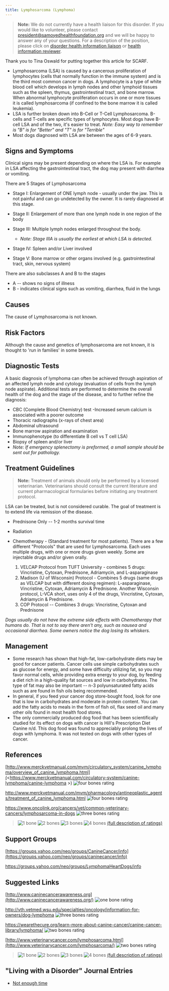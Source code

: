 ```yaml
---
title: Lymphosarcoma (Lymphoma)
---
```

> **Note:** We do not currently have a health liaison for this disorder.
> If you would like to volunteer, please contact
> [president@samoyedhealthfoundation.org](mailto:president@samoyedhealthfoundation.org?subject=Questions%20about%20becoming%20a%20Health%20Information%20Liaison%20or%20Reviewer)
> and we will be happy to answer any of your questions.
> For a description of the position, please click on
> [disorder health information liaison](/become-a-health-information-liaison)
> or
> [health information reviewer](/become-a-health-information-reviewer).

Thank you to Tina Oswald for putting together this article for SCARF.

* Lymphosarcoma (LSA) is caused by a cancerous proliferation of
  lymphocytes (cells that normally function in the immune system) and
  is the third most common cancer in dogs.  A lymphocyte is a type of
  white blood cell which develops in lymph nodes and other lymphoid
  tissues such as the  spleen, thymus, gastrointestinal tract, and
  bone marrow.  When abnormal lymphocyte proliferation occurs in one
  or more tissues it is called lymphosarcoma (if confined to the bone
  marrow it is called leukemia).
* LSA is further broken down into B-Cell or T-Cell Lymphosarcoma.
  B-cells and T-cells are specific types of lymphocytes.  Most dogs
  have B-cell LSA and of the two, it's easier to treat.  *Note: Easy
  way to remember is "B" is for "Better" and "T" is for "Terrible"*
* Most dogs diagnosed with LSA are between the ages of 6-9 years.

## Signs and Symptoms

Clinical signs may be present depending on where the LSA is.  For
example in LSA affecting the gastrointestinal tract, the dog may present
with diarrhea or vomiting.

There are 5 Stages of Lymphosarcoma

* Stage I:  Enlargement of ONE lymph node - usually under the jaw.
  This is not painful and can go undetected by the owner.  It is
  rarely diagnosed at this stage.
* Stage II: Enlargement of more than one lymph node in one region of
  the body
* Stage III: Multiple lymph nodes enlarged throughout the body.

  * *Note*: *Stage IIIA is usually the earliest at which LSA is detected.*
* Stage IV: Spleen and/or Liver involved
* Stage V: Bone  marrow or other organs involved (e.g.
  gastrointestinal tract, skin, nervous system)

There are also subclasses A and B  to the stages

* A -- shows no signs of illness
* B - indicates clinical signs such as vomiting, diarrhea, fluid in
  the lungs

## Causes

The cause of Lymphosarcoma is not known.

## Risk Factors

Although the cause and genetics of lymphosarcoma are not known, it is
thought to 'run in families' in some breeds.

## Diagnostic Tests

A basic diagnosis of lymphoma can often be achieved through aspiration
of an affected lymph node and cytology (evaluation of cells from the
lymph node aspirate).  Additional tests are performed to determine the
overall health of the dog and the stage of the disease, and to further
refine the diagnosis:

* CBC (Complete Blood Chemistry) test -Increased serum calcium is
  associated with a poorer outcome
* Thoracic radiographs (x-rays of chest area)
* Abdominal ultrasound
* Bone marrow aspiration and examination
* Immunophenotype (to differentiate B cell vs T cell LSA)
* Biopsy of spleen and/or liver
* *Note: If emergency
  splenectomy is preformed, a small sample should be sent out for
  pathology.*

## Treatment Guidelines

> **Note:** Treatment of animals should only be performed by a licensed
> veterinarian. Veterinarians should consult the current literature and
> current pharmacological formularies before initiating any treatment
> protocol.

LSA can be treated, but is not considered curable.  The goal of
treatment is to extend life via remission of the disease.

* Prednisone Only -- 1-2 months survival time
* Radiation
* Chemotherapy - (Standard treatment for most patients). There are a few different "Protocols" that are used for Lymphosarcoma.  Each uses multiple drugs, with one or more drugs  given weekly.  Some are injectable drugs and/or given orally.

  1. VELCAP Protocol from TUFT University - combines 5 drugs:  Vincristine, Cytoxan, Prednisone, Adriamycin, and L-asparaginase
  2. Madison (U of Wisconsin) Protocol - Combines 5 drugs (same drugs as VELCAP but with different dosing regimen):  L-asparaginase, Vincristine, Cytoxan, Adriamycin & Prednisone.  Another Wisconsin protocol, L-VCA short, uses only 4 of the drugs, Vincristine, Cytoxan, Adriamycin & Prednisone.
  3. COP Protocol -- Combines 3 drugs:  Vincristine, Cytoxan and Prednisone

*Dogs usually do not have the extreme side effects with Chemotherapy
that humans do.  That is not to say there aren't any, such as nausea and
occasional diarrhea. Some owners notice the dog losing its whiskers.*

## Management

* Some research has shown that high-fat, low-carbohydrate diets may be
  good for cancer patients.  Cancer cells use simple carbohydrates
  such as glucose for energy, and some have difficulty utilizing fat,
  so you may favor normal cells, while providing extra energy to your
  dog, by feeding a diet rich in a high-quality fat sources and low in
  carbohydrates. The type of fat may also be important -- n-3
  polyunsaturated fatty acids such as are found in fish oils being
  recommended.
* In general, if you feed your cancer dog store-bought food, look for
  one that is low in carbohydrates and moderate in protein content.
  You can add the fatty acids to meals in the form of fish oil, flax
  seed oil and many other oils found in most health food stores.
* The only commercially produced dog food that has been scientifically
  studied for its effect on dogs with cancer is Hill's Prescription
  Diet Canine n/d. This dog food was found to appreciably prolong the
  lives of dogs with lymphoma. It was not tested on dogs with other
  types of cancer.

## References

[http://www.merckvetmanual.com/mvm/circulatory_system/canine_lymphoma/overview_of_canine_lymphoma.html](<https://www.merckvetmanual.com/circulatory-system/canine-lymphoma/canine-lymphoma >)
![four bones
rating](/img/4-bones.gif)

<http://www.merckvetmanual.com/mvm/pharmacology/antineoplastic_agents/treatment_of_canine_lymphoma.html> ![four
bones
rating](/img/4-bones.gif)

<https://www.oncolink.org/cancers/vet/common-veterinary-cancers/lymphosarcoma-in-dogs>
![three bones
rating](/img/3-bones.gif)

> ![1 bone](/img/1-bone.gif)
> ![2 bones](/img/2-bones.gif)
> ![3 bones](/img/3-bones.gif)
> ![4 bones](/img/4-bones.gif)
> [(full description of ratings)](/diseases/ratings-what-do-they-mean)

## Support Groups

[https://groups.yahoo.com/neo/groups/CanineCancer/info](https://groups.yahoo.com/neo/groups/caninecancer/info)

<https://groups.yahoo.com/neo/groups/LymphomaHeartDogs/info>

## Suggested Links

[http://www.caninecancerawareness.org](http://www.caninecancerawareness.org/)
![one bone
rating](/img/1-bone.gif)

<http://vth.vetmed.wsu.edu/specialties/oncology/information-for-owners/dog-lymphoma>
![three bones
rating](/img/3-bones.gif)

<https://wearethecure.org/learn-more-about-canine-cancer/canine-cancer-library/lymphoma/>
![two bones
rating](/img/2-bones.gif)

[http://www.veterinarycancer.com/lymphosarcoma.html](http://www.veterinarycancer.com/lymphosarcoma/) ![two
bones
rating](/img/2-bones.gif)

> ![1 bone](/img/1-bone.gif)
> ![2 bones](/img/2-bones.gif)
> ![3 bones](/img/3-bones.gif)
> ![4 bones](/img/4-bones.gif)
> [(full description of ratings)](/diseases/ratings-what-do-they-mean)

## "Living with a Disorder" Journal Entries

* [Not enough time](/diseases/lymphosarcoma-lymphoma-not-enough-time)